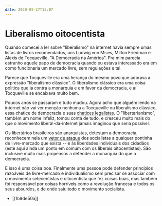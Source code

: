 ```yaml
---
date: 2020-09-27T13:07
---
```


# Liberalismo oitocentista

Quando comecei a ler sobre "liberalismo" na internet havia sempre umas listas de livros recomendados, uns Ludwig von Mises, Milton Friedman e Alexis de Tocqueville. "A Democracia na América". Pra mim parecia estranho aquele papo de democracia quando eu estava interessado era em como funcionaria um mercado livre, sem regulações e tal.

Parece que Tocqueville era uma herança do mesmo povo que adorava a expressão "liberalismo clássico". O liberalismo clássico era uma coisa política que ia contra a monarquia e em favor da democracia, e aí Tocqueville se encaixava muito bem.

Poucos anos se passaram e tudo mudou. Agora acho que alguém lendo na internet não vai ver menção nenhuma a Tocqueville ou liberalismo clássico, essa chatice de democracia e suas [chatices legalistas](55483cc1). O "libertarianismo", também um nome infeliz, tomou conta de tudo, e cresceu muito mais do que o movimento liberal-da-internet jamais imaginou que seria possível.

Os libertários brasileiros são anarquistas, detestam a democracia, reconhecem nela um [vetor de ataque](31f2c8f0) dos socialistas a qualquer pontinha de livre-mercado que exista -- e às liberdades individuais dos cidadãos (este aqui ainda um ponto em comum com os liberais oitocentistas). São inclusive muito mais propensos a defender a monarquia do que a democracia.

E isso é uma coisa boa. Finalmente uma pessoa pode defender princípios razoáveis de livre-mercado e individualismo sem precisar se associar com o movimento setecentistas e oitocentista que fez coisas boas, mas também foi responsável por coisas horríveis como a revolução francesa e todos os seus absurdos, e de onde saiu todo o movimento socialista.

- [[1b9de50a]]
